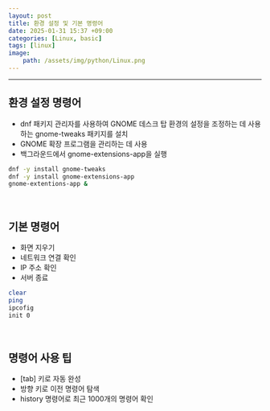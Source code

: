 ```yaml
---
layout: post
title: 환경 설정 및 기본 명령어
date: 2025-01-31 15:37 +09:00
categories: [Linux, basic]
tags: [linux]
image:
    path: /assets/img/python/Linux.png
---
```


---
## 환경 설정 명령어
- dnf 패키지 관리자를 사용하여 GNOME 데스크 탑 환경의 설정을 조정하는 데 사용하는 gnome-tweaks 패키지를 설치
- GNOME 확장 프로그램을 관리하는 데 사용
- 백그라운드에서 gnome-extensions-app을 실행
```bash
dnf -y install gnome-tweaks
dnf -y install gnome-extensions-app
gnome-extentions-app &
```

<br>

## 기본 명령어
- 화면 지우기
- 네트워크 연결 확인
- IP 주소 확인
- 서버 종료
``` bash
clear
ping
ipcofig
init 0
```

<br>

## 명령어 사용 팁
- [tab] 키로 자동 완성
- 방향 키로 이전 명령어 탐색
- history 명령어로 최근 1000개의 명령어 확인
